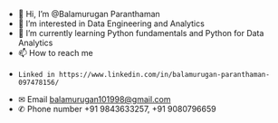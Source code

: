 - 👋 Hi, I’m @Balamurugan Paranthaman
- 👀 I’m interested in Data Engineering and Analytics
- 🌱 I’m currently learning Python fundamentals and Python for Data Analytics
- 📫 How to reach me
-     Linked in https://www.linkedin.com/in/balamurugan-paranthaman-097478156/
- ✉  Email balamurugan101998@gmail.com
- ✆  Phone number +91 9843633257, +91 9080796659

<!---
Bala1007/Bala1007 is a ✨ special ✨ repository because its `README.md` (this file) appears on your GitHub profile.
You can click the Preview link to take a look at your changes.
--->
